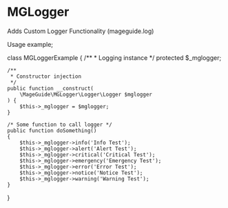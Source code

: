 # MGLogger
Adds Custom Logger Functionality (mageguide.log)

Usage example;

class MGLoggerExample
{
    /**
     * Logging instance
     */
    protected $_mglogger;

    /**
     * Constructor injection
     */
    public function __construct(
        \MageGuide\MGLogger\Logger\Logger $mglogger
    ) {
        $this->_mglogger = $mglogger;
    }

    /* Some function to call logger */
    public function doSomething()
    {
        $this->_mglogger->info('Info Test');
        $this->_mglogger->alert('Alert Test');
        $this->_mglogger->critical('Critical Test');
        $this->_mglogger->emergency('Emergency Test');
        $this->_mglogger->error('Error Test');
        $this->_mglogger->notice('Notice Test');
        $this->_mglogger->warning('Warning Test');
    }
}
